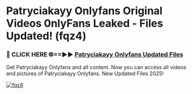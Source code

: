 # Patryciakayy Onlyfans Original Videos 0nlyFans Leaked - Files Updated! (fqz4)

<h3>🔴 CLICK HERE 🌐==►► <a href="https://tinyurl.com/ehrbuxhb" rel="nofollow">Patryciakayy Onlyfans Updated Files</a></h3>

Get Patryciakayy Onlyfans and all content. Now you can access all videos and pictures of Patryciakayy Onlyfans. New Updated Files 2025!

[![fqz4](https://i.imgur.com/lVYEuWS.gif)](https://tinyurl.com/ehrbuxhb)
